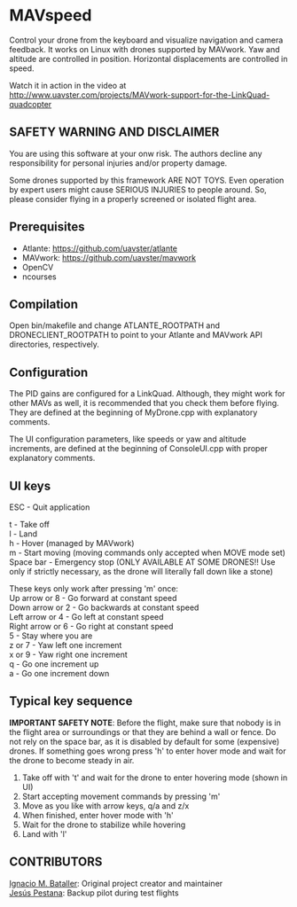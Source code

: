MAVspeed
========
Control your drone from the keyboard and visualize navigation and camera feedback. It works on Linux with drones supported by MAVwork. Yaw and altitude are controlled in position. Horizontal displacements are controlled in speed.

Watch it in action in the video at http://www.uavster.com/projects/MAVwork-support-for-the-LinkQuad-quadcopter

SAFETY WARNING AND DISCLAIMER
-----------------------------
You are using this software at your onw risk. The authors decline any responsibility for personal injuries and/or property damage.

Some drones supported by this framework ARE NOT TOYS. Even operation by expert users might cause SERIOUS INJURIES to people around. So, please consider flying in a properly screened or isolated flight area.

Prerequisites
-------------
- Atlante: https://github.com/uavster/atlante
- MAVwork: https://github.com/uavster/mavwork
- OpenCV
- ncourses

Compilation
-----------
Open bin/makefile and change ATLANTE\_ROOTPATH and DRONECLIENT\_ROOTPATH to point to your Atlante and MAVwork API directories, respectively.

Configuration
-------------
The PID gains are configured for a LinkQuad. Although, they might work for other MAVs as well, it is recommended that you check them before flying. They are defined at the beginning of MyDrone.cpp with explanatory comments.

The UI configuration parameters, like speeds or yaw and altitude increments, are defined at the beginning of ConsoleUI.cpp with proper explanatory comments.

UI keys
-------
ESC - Quit application

t - Take off  
l - Land  
h - Hover (managed by MAVwork)  
m - Start moving (moving commands only accepted when MOVE mode set)  
Space bar - Emergency stop (ONLY AVAILABLE AT SOME DRONES!! Use only if strictly necessary, as the drone will literally fall down like a stone)  
  
These keys only work after pressing 'm' once:  
Up arrow or 8 - Go forward at constant speed  
Down arrow or 2 - Go backwards at constant speed  
Left arrow or 4 - Go left at constant speed  
Right arrow or 6 - Go right at constant speed  
5 - Stay where you are  
z or 7 - Yaw left one increment  
x or 9 - Yaw right one increment  
q - Go one increment up  
a - Go one increment down  

Typical key sequence
--------------------
**IMPORTANT SAFETY NOTE**: Before the flight, make sure that nobody is in the flight area or surroundings or that they are behind a wall or fence. Do not rely on the space bar, as it is disabled by default for some (expensive) drones. If something goes wrong press 'h' to enter hover mode and wait for the drone to become steady in air.

1. Take off with 't' and wait for the drone to enter hovering mode (shown in UI)
2. Start accepting movement commands by pressing 'm'
3. Move as you like with arrow keys, q/a and z/x
4. When finished, enter hover mode with 'h'
5. Wait for the drone to stabilize while hovering
6. Land with 'l'

CONTRIBUTORS
------------
[Ignacio M. Bataller](https://github.com/uavster): Original project creator and maintainer  
[Jesús Pestana](https://github.com/jespestana): Backup pilot during test flights  
